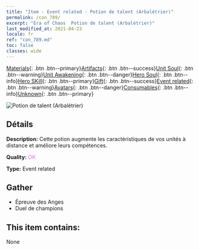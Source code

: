 ```yaml
---
title: "Item - Event related - Potion de talent (Arbalétrier)"
permalink: /con_789/
excerpt: "Era of Chaos  Potion de talent (Arbalétrier)"
last_modified_at: 2021-04-23
locale: fr
ref: "con_789.md"
toc: false
classes: wide
---
```

 [Materials](/ItemsFR/){: .btn .btn--primary}[Artifacts](/ItemsFR/Artifacts/){: .btn .btn--success}[Unit Soul](/ItemsFR/UnitSoul/){: .btn .btn--warning}[Unit Awakening](/ItemsFR/UnitAwakening/){: .btn .btn--danger}[Hero Soul](/ItemsFR/HeroSoul/){: .btn .btn--info}[Hero SKill](/ItemsFR/HeroSkill/){: .btn .btn--primary}[Gift](/ItemsFR/Gift/){: .btn .btn--success}[Event related](/ItemsFR/Events/){: .btn .btn--warning}[Avatars](/ItemsFR/Avatars/){: .btn .btn--danger}[Consumables](/ItemsFR/Consumables/){: .btn .btn--info}[Unknown](/ItemsFR/Unknown/){: .btn .btn--primary}

 ![Potion de talent (Arbalétrier)](/images/t/i_3047.png)

## Détails
 **Description:** Cette potion augmente les caractéristiques de vos unités à distance et améliore leurs compétences.

 **Quality:** <span style="color: #DA70D6">OK</span>

 **Type:** Event related

## Gather

*    Épreuve des Anges 
*    Duel de champions 

## This item contains:

  None

